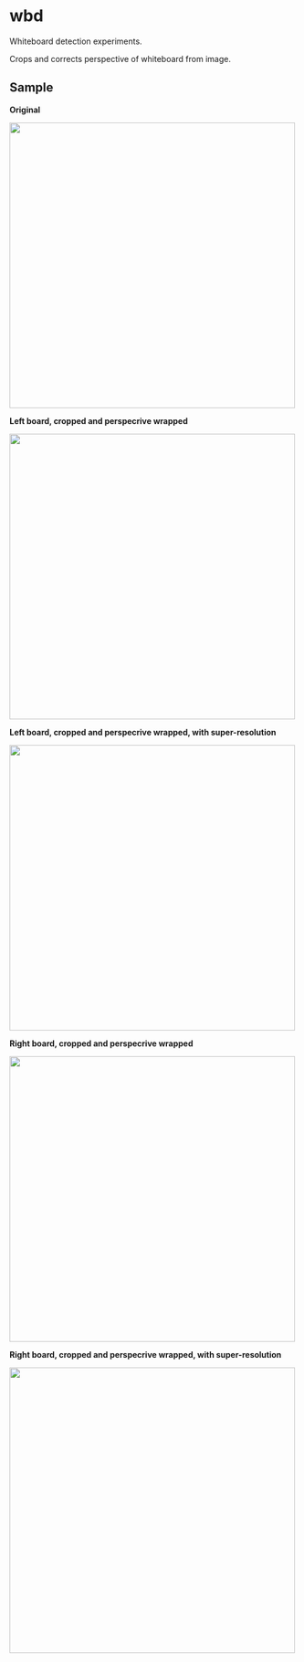 # wbd

Whiteboard detection experiments.

Crops and corrects perspective of whiteboard from image.

## Sample

**Original**

<img src="./dataset/ip-camera/192.168.1.95_01_20201026174044934.jpg" width="500">

**Left board, cropped and perspecrive wrapped**

<img src="./left.jpg" width="500">

**Left board, cropped and perspecrive wrapped, with super-resolution**

<img src="./left-ss.jpg" width="500">

**Right board, cropped and perspecrive wrapped**

<img src="./right.jpg" width="500">

**Right board, cropped and perspecrive wrapped, with super-resolution**

<img src="./right-ss.jpg" width="500">

